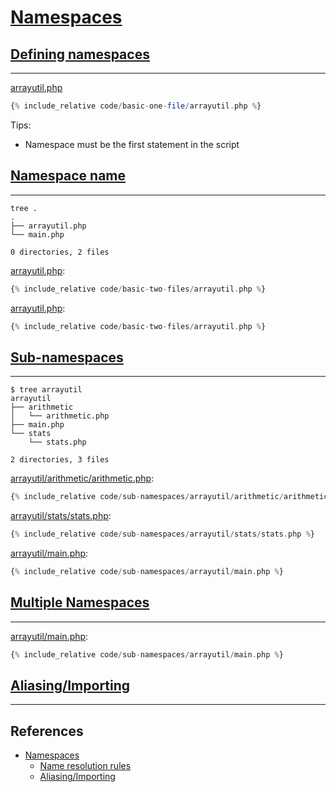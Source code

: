 # [Namespaces](https://www.php.net/manual/en/language.namespaces.php)

## [Defining namespaces](https://www.php.net/manual/en/language.namespaces.rationale.php)

---

[arrayutil.php](code/basic-one-file/arrayutil.php)

```php
{% include_relative code/basic-one-file/arrayutil.php %}
```

Tips:

- Namespace must be the first statement in the script

## [Namespace name](https://www.php.net/manual/en/language.namespaces.rules.php)

---

```
tree .
.
├── arrayutil.php
└── main.php

0 directories, 2 files
```

[arrayutil.php](code/basic-two-files/arrayutil.php):

```php
{% include_relative code/basic-two-files/arrayutil.php %}
```

[arrayutil.php](code/basic-two-files/arrayutil.php):

```php
{% include_relative code/basic-two-files/arrayutil.php %}
```

## [Sub-namespaces](https://www.php.net/manual/en/language.namespaces.nested.php)

---

```
$ tree arrayutil
arrayutil
├── arithmetic
│   └── arithmetic.php
├── main.php
└── stats
    └── stats.php

2 directories, 3 files
```

[arrayutil/arithmetic/arithmetic.php](code/sub-namespaces/arrayutil/arithmetic/arithmetic.php):

```php
{% include_relative code/sub-namespaces/arrayutil/arithmetic/arithmetic.php %}
```

[arrayutil/stats/stats.php](code/sub-namespaces/arrayutil/stats/stats.php):

```php
{% include_relative code/sub-namespaces/arrayutil/stats/stats.php %}
```

[arrayutil/main.php](code/sub-namespaces/arrayutil/main.php):

```php
{% include_relative code/sub-namespaces/arrayutil/main.php %}
```

## [Multiple Namespaces](https://www.php.net/manual/en/language.namespaces.definitionmultiple.php)

---

[arrayutil/main.php](code/sub-namespaces/arrayutil/main.php):

```php
{% include_relative code/sub-namespaces/arrayutil/main.php %}
```

## [Aliasing/Importing](https://www.php.net/manual/en/language.namespaces.importing.php)

---

## References

- [Namespaces](https://www.php.net/manual/en/language.namespaces.php)
  - [Name resolution rules](https://www.php.net/manual/en/language.namespaces.rules.php)
  - [Aliasing/Importing](https://www.php.net/manual/en/language.namespaces.importing.php)
